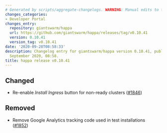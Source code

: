 ```yaml
---
# Generated by scripts/aggregate-changelogs. WARNING: Manual edits to this files will be overwritten.
changes_categories:
- Developer Portal
changes_entry:
  repository: giantswarm/happa
  url: https://github.com/giantswarm/happa/releases/tag/v0.10.41
  version: 0.10.41
  version_tag: v0.10.41
date: '2020-09-28T08:58:33'
description: Changelog entry for giantswarm/happa version 0.10.41, published on 28
  September 2020, 08:58.
title: happa release v0.10.41
---
```


## Changed

- Re-enable _Install Ingress_ button for non-ready clusters ([#1846](https://github.com/giantswarm/happa/pull/1846))

## Removed

- Remove Google Analytics tracking code used in test installations ([#1852](https://github.com/giantswarm/happa/pull/1852))

